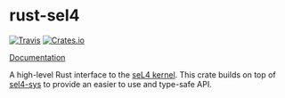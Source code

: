# rust-sel4

[![Travis](https://img.shields.io/travis/robigalia/rust-sel4.svg?style=flat-square)](https://travis-ci.org/robigalia/rust-sel4)
[![Crates.io](https://img.shields.io/crates/v/sel4.svg?style=flat-square)](https://crates.io/crates/sel4)

[Documentation](https://doc.robigalia.org/sel4)

A high-level Rust interface to the [seL4 kernel](https://sel4.systems). This
crate builds on top of [sel4-sys](https://gitlab.com/robigalia/sel4-sys) to
provide an easier to use and type-safe API.
